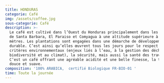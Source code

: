 ```yaml
---
title: HONDURAS
categorie: Café
img: /assets/coffee.jpg
sous-categorie: Café
description: >-
  Le café est cultivé dans l’Ouest du Honduras principalement dans les régions
  de Santa Barbara, El Paraiso et Comyagua à une altitude supérieure à 1500
  mètres. Les plantations sont engagées dans une démarche de développement
  durable. C’est ainsi qu’elles œuvrent tous les jours pour le respect des
  critères environnementaux (enjeux liés à l’eau, à la gestion des déchets, à la
  biodiversité et au climat), la sécurité, mais aussi la santé des travailleurs.
  C’est un café offrant une agréable acidité et une belle finesse, la tasse est
  douce et suave.
composition: '100% ARABICA,  certifié Biologique FR-BIO-01 '
time: Toute la journée
---
```


